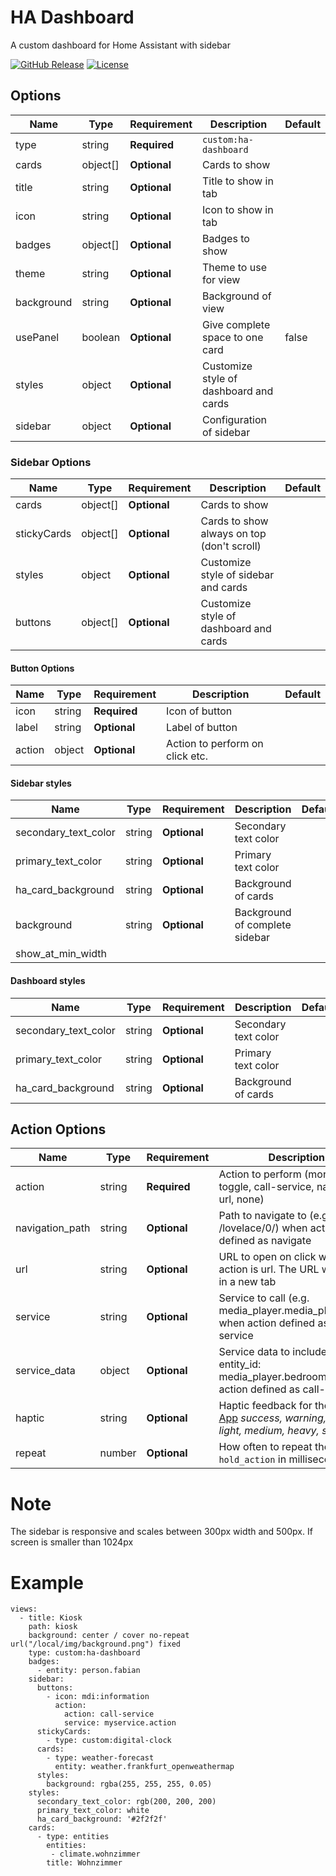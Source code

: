 # HA Dashboard

A custom dashboard for Home Assistant with sidebar

[![GitHub Release][releases-shield]][releases]
[![License][license-shield]](LICENSE.md)

## Options

| Name              | Type    | Requirement  | Description                                 | Default             |
| ----------------- | ------- | ------------ | ------------------------------------------- | ------------------- |
| type              | string  | **Required** | `custom:ha-dashboard`                       |                     |
| cards             | object[]| **Optional** | Cards to show                               |                     |
| title             | string  | **Optional** | Title to show in tab                        |                     |
| icon              | string  | **Optional** | Icon to show in tab                         |                     |
| badges            | object[]| **Optional** | Badges to show                              |                     |
| theme             | string  | **Optional** | Theme to use for view                       |                     |
| background        | string  | **Optional** | Background of view                          |                     |
| usePanel          | boolean | **Optional** | Give complete space to one card             | false               |
| styles            | object  | **Optional** | Customize style of dashboard and cards      |                     |
| sidebar           | object  | **Optional** | Configuration of sidebar                    |                     |

### Sidebar Options

| Name              | Type    | Requirement  | Description                                 | Default             |
| ----------------- | ------- | ------------ | ------------------------------------------- | ------------------- |
| cards             | object[]| **Optional** | Cards to show                               |                     |
| stickyCards       | object[]| **Optional** | Cards to show always on top (don't scroll)  |                     |
| styles            | object  | **Optional** | Customize style of sidebar and cards        |                     |
| buttons           | object[]| **Optional** | Customize style of dashboard and cards      |                     |

#### Button Options

| Name              | Type    | Requirement  | Description                                 | Default             |
| ----------------- | ------- | ------------ | ------------------------------------------- | ------------------- |
| icon              | string  | **Required** | Icon of button                              |                     |
| label             | string  | **Optional** | Label of button                             |                     |
| action            | object  | **Optional** | Action to perform on click etc.             |                     |

#### Sidebar styles
| Name                 | Type    | Requirement  | Description                                 | Default             |
| -------------------- | ------- | ------------ | ------------------------------------------- | ------------------- |
| secondary_text_color | string  | **Optional** | Secondary text color                        |                     |
| primary_text_color   | string  | **Optional** | Primary text color                          |                     |
| ha_card_background   | string  | **Optional** | Background of cards                         |                     |
| background           | string  | **Optional** | Background of complete sidebar
| show_at_min_width    | 

#### Dashboard styles
| Name                 | Type    | Requirement  | Description                                 | Default             |
| -------------------- | ------- | ------------ | ------------------------------------------- | ------------------- |
| secondary_text_color | string  | **Optional** | Secondary text color                        |                     |
| primary_text_color   | string  | **Optional** | Primary text color                          |                     |
| ha_card_background   | string  | **Optional** | Background of cards                         |                     |

## Action Options

| Name            | Type   | Requirement  | Description                                                                                                                            | Default     |
| --------------- | ------ | ------------ | -------------------------------------------------------------------------------------------------------------------------------------- | ----------- |
| action          | string | **Required** | Action to perform (more-info, toggle, call-service, navigate url, none)                                                                | `more-info` |
| navigation_path | string | **Optional** | Path to navigate to (e.g. /lovelace/0/) when action defined as navigate                                                                | `none`      |
| url             | string | **Optional** | URL to open on click when action is url. The URL will open in a new tab                                                                | `none`      |
| service         | string | **Optional** | Service to call (e.g. media_player.media_play_pause) when action defined as call-service                                               | `none`      |
| service_data    | object | **Optional** | Service data to include (e.g. entity_id: media_player.bedroom) when action defined as call-service                                     | `none`      |
| haptic          | string | **Optional** | Haptic feedback for the [Beta IOS App](http://home-assistant.io/ios/beta) _success, warning, failure, light, medium, heavy, selection_ | `none`      |
| repeat          | number | **Optional** | How often to repeat the `hold_action` in milliseconds.                                                                                 | `non`       |

# Note
The sidebar is responsive and scales between 300px width and 500px.
If screen is smaller than 1024px

# Example
```
views:
  - title: Kiosk
    path: kiosk
    background: center / cover no-repeat url("/local/img/background.png") fixed
    type: custom:ha-dashboard
    badges:
      - entity: person.fabian
    sidebar:
      buttons:
        - icon: mdi:information
          action:
            action: call-service
            service: myservice.action
      stickyCards:
        - type: custom:digital-clock
      cards:
        - type: weather-forecast
          entity: weather.frankfurt_openweathermap
      styles:
        background: rgba(255, 255, 255, 0.05)
    styles:
      secondary_text_color: rgb(200, 200, 200)
      primary_text_color: white
      ha_card_background: '#2f2f2f'
    cards:
      - type: entities
        entities:
         - climate.wohnzimmer
        title: Wohnzimmer
```

[license-shield]: https://img.shields.io/github/license/wassy92x/lovelace-ha-dashboard.svg?style=for-the-badge
[releases-shield]: https://img.shields.io/github/release/wassy92x/lovelace-ha-dashboard.svg?style=for-the-badge
[releases]: https://github.com/wassy92x/lovelace-ha-dashboard/releases
